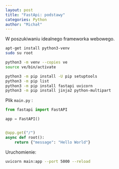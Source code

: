 ```yaml
---
layout: post
title: "FastApi: podstawy"
categories: Python
author: "Michał"
---
```



W poszukiwaniu idealnego frameworka webowego.

```bash
apt-get install python3-venv
sudo su root

python3 -m venv --copies ve
source ve/bin/activate

python3 -m pip install -U pip setuptools
python3 -m pip list
python3 -m pip install fastapi uvicorn
python3 -m pip install jinja2 python-multipart
```

Plik `main.py` :

```python
from fastapi import FastAPI

app = FastAPI()


@app.get("/")
async def root():
    return {"message": "Hello World"}
```

Uruchomienie:
```bash
uvicorn main:app --port 5000 --reload
```